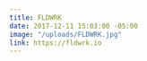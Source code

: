 ```yaml
---
title: FLDWRK
date: 2017-12-11 15:03:00 -05:00
image: "/uploads/FLDWRK.jpg"
link: https://fldwrk.io
---
```


